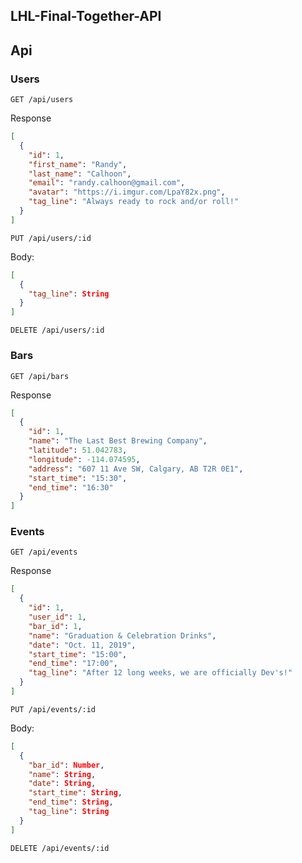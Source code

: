 ## LHL-Final-Together-API

## Api

### Users

`GET /api/users`

Response

```json
[
  {
    "id": 1,
    "first_name": "Randy",
    "last_name": "Calhoon",
    "email": "randy.calhoon@gmail.com",
    "avatar": "https://i.imgur.com/LpaY82x.png",
    "tag_line": "Always ready to rock and/or roll!"
  }
]
```

`PUT /api/users/:id`

Body:

```json
[
  {
    "tag_line": String
  }
]
```

`DELETE /api/users/:id`

### Bars

`GET /api/bars`

Response

```json
[
  {
    "id": 1,
    "name": "The Last Best Brewing Company",
    "latitude": 51.042783,
    "longitude": -114.074595,
    "address": "607 11 Ave SW, Calgary, AB T2R 0E1",
    "start_time": "15:30",
    "end_time": "16:30"
  }
]
```

### Events

`GET /api/events`

Response

```json
[
  {
    "id": 1,
    "user_id": 1,
    "bar_id": 1,
    "name": "Graduation & Celebration Drinks",
    "date": "Oct. 11, 2019",
    "start_time": "15:00",
    "end_time": "17:00",
    "tag_line": "After 12 long weeks, we are officially Dev's!"
  }
]
```

`PUT /api/events/:id`

Body:

```json
[
  {
    "bar_id": Number,
    "name": String,
    "date": String,
    "start_time": String,
    "end_time": String,
    "tag_line": String
  }
]
```

`DELETE /api/events/:id`